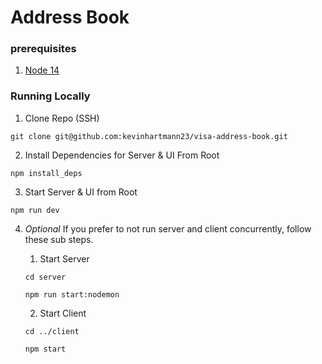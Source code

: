 # Address Book

### prerequisites

1. [Node 14](https://nodejs.org/en/download/)

### Running Locally

1. Clone Repo (SSH)
```
git clone git@github.com:kevinhartmann23/visa-address-book.git
```

2. Install Dependencies for Server & UI From Root
```
npm install_deps
```

3. Start Server & UI from Root

```
npm run dev
```

4. _Optional_
If you prefer to not run server and client concurrently, follow these sub steps.
    1. Start Server

    ```
    cd server
    ```
    ```
    npm run start:nodemon
    ```

    2. Start Client

    ```
    cd ../client
    ```
    ```
    npm start
    ```


